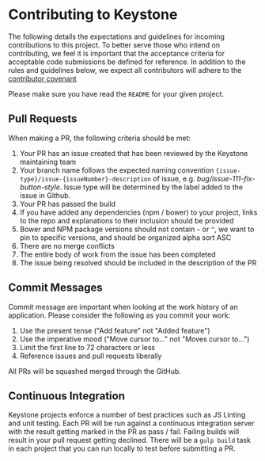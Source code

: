 # Contributing to Keystone
The following details the expectations and guidelines for incoming contributions to this project.
To better serve those who intend on contributing, we feel it is important that the acceptance criteria
for acceptable code submissions be defined for reference.  In addition to the rules and guidelines below, we expect 
all contributors will adhere to the [contributor covenant][]

Please make sure you have read the `README` for your given project.

[contributor covenant]: http://contributor-covenant.org/version/1/2/0/

## Pull Requests
When making a PR, the following criteria should be met:

1. Your PR has an issue created that has been reviewed by the Keystone maintaining team
2. Your branch name follows the expected naming convention `{issue-type}/issue-{issueNumber}-description` of 
issue, e.g. _bug/issue-111-fix-button-style_.  Issue type will be determined by the label added to the issue in Github.
3. Your PR has passed the build
4. If you have added any dependencies (npm / bower) to your project, links to the repo and explanations to their 
inclusion should be provided
5. Bower and NPM package versions should not contain `~` or `^`, we want to pin to specific versions, and should be
organized alpha sort ASC
6. There are no merge conflicts
7. The entire body of work from the issue has been completed
8. The issue being resolved should be included in the description of the PR

## Commit Messages
Commit message are important when looking at the work history of an application.  Please consider the following as you 
commit your work:

1. Use the present tense ("Add feature" not "Added feature")
2. Use the imperative mood ("Move cursor to..." not "Moves cursor to...")
3. Limit the first line to 72 characters or less
4. Reference issues and pull requests liberally

All PRs will be squashed merged through the GitHub.

## Continuous Integration
Keystone projects enforce a number of best practices such as JS Linting and unit testing.  Each PR will be run against
a continuous integration server with the result getting marked in the PR as pass / fail.  Failing builds will result
in your pull request getting declined.  There will be a `gulp build` task in each project that you can run locally
to test before submitting a PR.